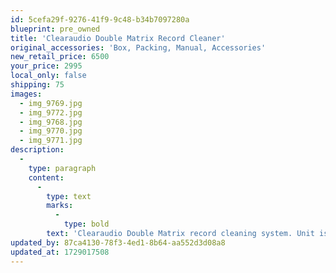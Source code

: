 ```yaml
---
id: 5cefa29f-9276-41f9-9c48-b34b7097280a
blueprint: pre_owned
title: 'Clearaudio Double Matrix Record Cleaner'
original_accessories: 'Box, Packing, Manual, Accessories'
new_retail_price: 6500
your_price: 2995
local_only: false
shipping: 75
images:
  - img_9769.jpg
  - img_9772.jpg
  - img_9768.jpg
  - img_9770.jpg
  - img_9771.jpg
description:
  -
    type: paragraph
    content:
      -
        type: text
        marks:
          -
            type: bold
        text: 'Clearaudio Double Matrix record cleaning system. Unit is in excellent physical and functional condition and sells as new for $6,500.00. Original box, packing and accessories included. '
updated_by: 87ca4130-78f3-4ed1-8b64-aa552d3d08a8
updated_at: 1729017508
---
```

